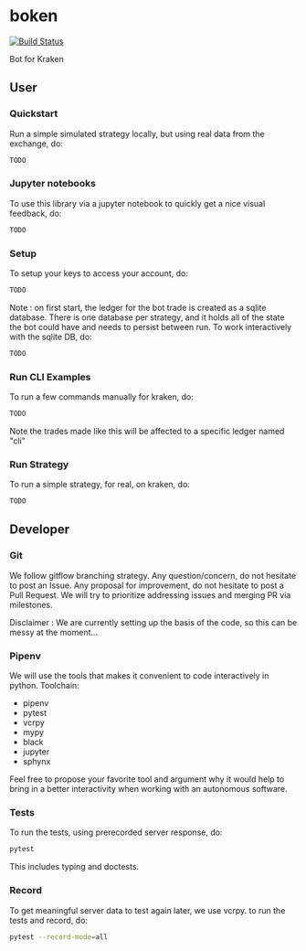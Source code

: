 # boken

[![Build Status](https://travis-ci.org/asmodehn/boken.svg?branch=master)](https://travis-ci.org/asmodehn/boken)

Bot for Kraken

## User

### Quickstart
Run a simple simulated strategy locally, but using real data from the exchange, do:
```bash
TODO
```

### Jupyter notebooks
To use this library via a jupyter notebook to quickly get a nice visual feedback, do:
```bash
TODO
```

### Setup
To setup your keys to access your account, do:
```bash
TODO
```
Note : on first start, the ledger for the bot trade is created as a sqlite database.
There is one database per strategy, and it holds all of the state the bot could have and needs to persist between run.
To work interactively with the sqlite DB, do:
```bash
TODO
```

### Run CLI Examples
To run a few commands manually for kraken, do:
```bash
TODO
```
Note the trades made like this will be affected to a specific ledger named "cli"

### Run Strategy
To run a simple strategy, for real, on kraken, do:
```bash
TODO
```

## Developer

### Git
We follow gitflow branching strategy.
Any question/concern, do not hesitate to post an Issue.
Any proposal for improvement, do not hesitate to post a Pull Request.
We will try to prioritize addressing issues and merging PR via milestones.

Disclaimer : We are currently setting up the basis of the code, so this can be messy at the moment...

### Pipenv
We will use the tools that makes it convenient to code interactively in python.
Toolchain:
- pipenv
- pytest
- vcrpy
- mypy
- black
- jupyter
- sphynx

Feel free to propose your favorite tool and argument why it would help to bring in a better interactivity when working with an autonomous software.

### Tests
To run the tests, using prerecorded server response, do:
```bash
pytest
```
This includes typing and doctests.

### Record
To get meaningful server data to test again later, we use vcrpy.
to run the tests and record, do:
```bash
pytest --record-mode=all
```

